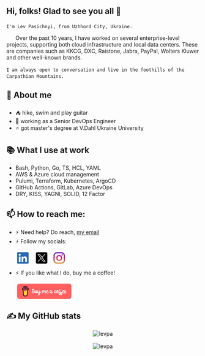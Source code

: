 ## Hi, folks! Glad to see you all 👋 

`I'm Lev Pasichnyi, from Uzhhord City, Ukraine. `

 &nbsp;&nbsp;&nbsp;&nbsp;&nbsp;&nbsp;Over the past 10 years, I have worked on several enterprise-level projects, supporting both cloud infrastructure and local data centers. These are companies such as KKCG, DXC, Raistone, Jabra, PayPal, Wolters Kluwer and other well-known brands.

`I am always open to conversation and live in the foothills of the Carpathian Mountains.`

## 🧑 About me

- ⛺ hike, swim and play guitar
- 📆 working as a Senior DevOps Engineer
- ⭐ got master's degree at V.Dahl Ukraine University

## 📚 What I use at work

- Bash, Python, Go, TS, HCL, YAML
- AWS & Azure cloud management
- Pulumi, Terraform, Kubernetes, ArgoCD
- GitHub Actions, GitLab, Azure DevOps
- DRY, KISS, YAGNI, SOLID, 12 Factor

## 📫 How to reach me:

- ⚡ Need help? Do reach, [my email](mailto:ceo@levarc.com)
- ⚡ Follow my socials:

&nbsp;&nbsp;&nbsp;&nbsp;&nbsp;&nbsp; [<img src="https://raw.githubusercontent.com/levpa/levpa/main/socials/linkedin.png" height="30em" align="center" alt="LinkedIn" title="LinkedIn"/>](https://www.linkedin.com/in/levpa)
&nbsp;&nbsp;&nbsp; [<img src="https://raw.githubusercontent.com/levpa/levpa/main/socials/xlogo.png" height="30em" align="center" alt="X" title="X"/>](https://x.com/levapas)
&nbsp;&nbsp;&nbsp;[<img src="https://raw.githubusercontent.com/levpa/levpa/main/socials/instagram.svg" height="30em" align="center" alt="Instagram" title="Instagram"/>](https://www.instagram.com/lev.uzh)

- ⚡ If you like what I do, buy me a coffee!

&nbsp;&nbsp;&nbsp;&nbsp;&nbsp;&nbsp; [<img src="https://raw.githubusercontent.com/levpa/levpa/main/socials/bmc-red.png" height="40em" align="center" alt="Buy Me A Coffee" title="Buy Me A Coffee"/>](https://buymeacoffee.com/levpa)

## ✍ My GitHub stats
<p align="center"> <img src="https://github-readme-stats.vercel.app/api?username=levpa&show_icons=true&theme=merko" alt="levpa" />

<p align="center"> <img align="center" img src="https://github-readme-stats.vercel.app/api/top-langs/?username=levpa&layout=pie&theme=merko&langs_count=6&hide=html,css,makefile,dockerfile" alt="levpa" />